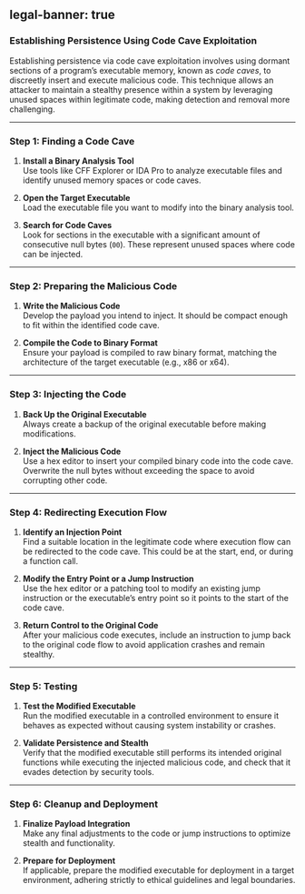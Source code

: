 legal-banner: true
---

### **Establishing Persistence Using Code Cave Exploitation**

Establishing persistence via code cave exploitation involves using dormant sections of a program’s executable memory, known as *code caves*, to discreetly insert and execute malicious code. This technique allows an attacker to maintain a stealthy presence within a system by leveraging unused spaces within legitimate code, making detection and removal more challenging.

---

### **Step 1: Finding a Code Cave**

1. **Install a Binary Analysis Tool**  
   Use tools like CFF Explorer or IDA Pro to analyze executable files and identify unused memory spaces or code caves.  

2. **Open the Target Executable**  
   Load the executable file you want to modify into the binary analysis tool.  

3. **Search for Code Caves**  
   Look for sections in the executable with a significant amount of consecutive null bytes (`00`). These represent unused spaces where code can be injected.  

---

### **Step 2: Preparing the Malicious Code**

1. **Write the Malicious Code**  
   Develop the payload you intend to inject. It should be compact enough to fit within the identified code cave.  

2. **Compile the Code to Binary Format**  
   Ensure your payload is compiled to raw binary format, matching the architecture of the target executable (e.g., x86 or x64).  

---

### **Step 3: Injecting the Code**

1. **Back Up the Original Executable**  
   Always create a backup of the original executable before making modifications.  

2. **Inject the Malicious Code**  
   Use a hex editor to insert your compiled binary code into the code cave. Overwrite the null bytes without exceeding the space to avoid corrupting other code.  

---

### **Step 4: Redirecting Execution Flow**

1. **Identify an Injection Point**  
   Find a suitable location in the legitimate code where execution flow can be redirected to the code cave. This could be at the start, end, or during a function call.  

2. **Modify the Entry Point or a Jump Instruction**  
   Use the hex editor or a patching tool to modify an existing jump instruction or the executable’s entry point so it points to the start of the code cave.  

3. **Return Control to the Original Code**  
   After your malicious code executes, include an instruction to jump back to the original code flow to avoid application crashes and remain stealthy.  

---

### **Step 5: Testing**

1. **Test the Modified Executable**  
   Run the modified executable in a controlled environment to ensure it behaves as expected without causing system instability or crashes.  

2. **Validate Persistence and Stealth**  
   Verify that the modified executable still performs its intended original functions while executing the injected malicious code, and check that it evades detection by security tools.  

---

### **Step 6: Cleanup and Deployment**

1. **Finalize Payload Integration**  
   Make any final adjustments to the code or jump instructions to optimize stealth and functionality.  

2. **Prepare for Deployment**  
   If applicable, prepare the modified executable for deployment in a target environment, adhering strictly to ethical guidelines and legal boundaries.  